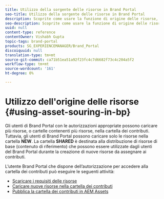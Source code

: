 ```yaml
---
title: Utilizzo della sorgente delle risorse in Brand Portal
seo-title: Utilizzo della sorgente delle risorse in Brand Portal
description: Scoprite come usare la funzione di origine delle risorse, caricare le risorse nella cartella dei contributi e pubblicare la cartella dei contributi per  AEM Assets in Brand Portal.
seo-description: Scoprite come usare la funzione di origine delle risorse, caricare le risorse nella cartella dei contributi e pubblicare la cartella dei contributi per  AEM Assets in Brand Portal.
uuid: null
content-type: reference
contentOwner: Vishabh Gupta
topic-tags: brand-portal
products: SG_EXPERIENCEMANAGER/Brand_Portal
discoiquuid: null
translation-type: tm+mt
source-git-commit: ca71b51ea51a92f23fc4c7d6682f73c4c204a5f2
workflow-type: tm+mt
source-wordcount: '161'
ht-degree: 0%

---
```



# Utilizzo dell&#39;origine delle risorse {#using-asset-souring-in-bp}

Gli utenti di Brand Portal con le autorizzazioni appropriate possono caricare più risorse, o cartelle contenenti più risorse, nella cartella dei contributi. Tuttavia, gli utenti di Brand Portal possono caricare solo le risorse nella cartella **NEW**. La cartella **SHARED** è destinata alla distribuzione di risorse di base (contenuto di riferimento) che possono essere utilizzate dagli utenti del Brand Portal durante la creazione di nuove risorse da assegnare ai contributi.

L’utente Brand Portal che dispone dell’autorizzazione per accedere alla cartella dei contributi può eseguire le seguenti attività:

* [Scaricare i requisiti delle risorse](brand-portal-download-asset-requirements.md)
* [Caricare nuove risorse nella cartella dei contributi](brand-portal-upload-assets-to-contribution-folder.md)
* [Pubblica la cartella dei contributi in  AEM Assets](brand-portal-publish-contribution-folder-to-aem-assets.md)